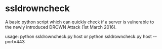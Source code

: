 # ssldrowncheck

A basic python script which can quickly check if a server is vulnerable to the newly introduced DROWN Attack (1st March 2016).

usage: python ssldrowncheck.py host  or python ssldrowncheck.py host --port=443 

